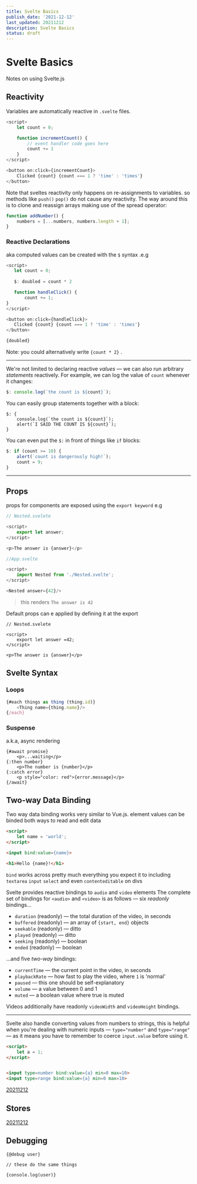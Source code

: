 ```yaml
---
title: Svelte Basics
publish_date: '2021-12-12'
last_updated: 20211212
description: Svelte Basics
status: draft
---
```


# Svelte Basics
Notes on using Svelte.js

## Reactivity

Variables are automatically reactive in `.svelte` files. 

```js
<script>
	let count = 0;

	function incrementCount() {
		// event handler code goes here
		count += 1
	}
</script>

<button on:click={incrementCount}>
	Clicked {count} {count === 1 ? 'time' : 'times'}
</button>

```


Note that  sveltes reactivity only happens on re-assignments to variables. so methods like `push()` `pop()`  do not cause any reactivity. The way around this is to clone and reassign arrays making use of the spread operator:

```js
function addNumber() {
	numbers = [...numbers, numbers.length + 1];
}
```

### Reactive Declarations
 aka computed values can be created with the `$` syntax .e.g
 
 ```js
<script>
	let count = 0;
	
	$: doubled = count * 2

	function handleClick() {
		count += 1;
}
</script>

<button on:click={handleClick}>
	Clicked {count} {count === 1 ? 'time' : 'times'}
</button>

{doubled}
 
 ```
 
 Note: you could alternatively write `{count * 2}` .
 
 ---
We're not limited to declaring reactive _values_ — we can also run arbitrary _statements_ reactively. For example, we can log the value of `count` whenever it changes:

```js
$: console.log(`the count is ${count}`);
```

You can easily group statements together with a block:

```
$: {
	console.log(`the count is ${count}`);
	alert(`I SAID THE COUNT IS ${count}`);
}
```

You can even put the `$:` in front of things like `if` blocks:

```js
$: if (count >= 10) {
	alert(`count is dangerously high!`);
	count = 9;
}
```

---

## Props

props for components are exposed using the `export keyword` e.g
```js
// Nested.svelete

<script>
	export let answer;
</script>

<p>The answer is {answer}</p>
```

```js
//App.svelte

<script>
	import Nested from './Nested.svelte';
</script>

<Nested answer={42}/>
```

> this renders `The answer is 42`

Default props can e applied by defining it at the export
```
// Nested.svelete

<script>
	export let answer =42;
</script>

<p>The answer is {answer}</p>
```

## Svelte Syntax

### Loops
```js
{#each things as thing (thing.id)}
	<Thing name={thing.name}/>
{/each}

```

### Suspense
a.k.a, async rendering

```
{#await promise}
	<p>...waiting</p>
{:then number}
	<p>The number is {number}</p>
{:catch error}
	<p style="color: red">{error.message}</p>
{/await}
```


## Two-way Data Binding

Two way data binding works very similar to Vue.js. element values can be binded both ways to read and edit data 

```html
<script>
	let name = 'world';
</script>

<input bind:value={name}>

<h1>Hello {name}!</h1>
```


`bind` works across pretty much everything you expect it to including `textarea` `input` `select` and even `contenteditable` on divs

Svelte provides reactive bindings to `audio` and `video` elements 
The complete set of bindings for `<audio>` and `<video>` is as follows — six _readonly_ bindings...

-   `duration` (readonly) — the total duration of the video, in seconds
-   `buffered` (readonly) — an array of `{start, end}` objects
-   `seekable` (readonly) — ditto
-   `played` (readonly) — ditto
-   `seeking` (readonly) — boolean
-   `ended` (readonly) — boolean

...and five _two-way_ bindings:

-   `currentTime` — the current point in the video, in seconds
-   `playbackRate` — how fast to play the video, where `1` is 'normal'
-   `paused` — this one should be self-explanatory
-   `volume` — a value between 0 and 1
-   `muted` — a boolean value where true is muted

Videos additionally have readonly `videoWidth` and `videoHeight` bindings.

----

Svelte also handle converting values from numbers to strings, this is helpful when you're dealing with numeric inputs — `type="number"` and `type="range"` — as it means you have to remember to coerce `input.value` before using it.

```html
<script>
	let a = 1;
</script>


<input type=number bind:value={a} min=0 max=10>
<input type=range bind:value={a} min=0 max=10>
```

[20211212](../fleeting-notes/20211212.md)

## Stores

[20211212](../fleeting-notes/20211212.md)


## Debugging

```
{@debug user}

// these do the same things

{console.log(user)}

```
